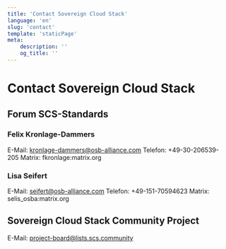 ```yaml
---
title: 'Contact Sovereign Cloud Stack'
language: 'en'
slug: 'contact'
template: 'staticPage'
meta:
    description: ''
    og_title: ''
---
```


# Contact Sovereign Cloud Stack

## Forum SCS-Standards

### Felix Kronlage-Dammers

E-Mail:  kronlage-dammers@osb-alliance.com 
Telefon: +49-30-206539-205 
Matrix:  fkronlage:matrix.org 

### Lisa Seifert

E-Mail:  seifert@osb-alliance.com 
Telefon: +49-151-70594623 
Matrix:  selis_osba:matrix.org 


## Sovereign Cloud Stack Community Project

E-Mail: project-board@lists.scs.community

